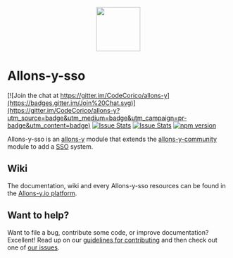 <p align="center"><img src="http://codecorico.com/allons-y-logo.png" height="100" /></p>

# Allons-y-sso

[![Join the chat at https://gitter.im/CodeCorico/allons-y](https://badges.gitter.im/Join%20Chat.svg)](https://gitter.im/CodeCorico/allons-y?utm_source=badge&utm_medium=badge&utm_campaign=pr-badge&utm_content=badge)
[![Issue Stats](http://issuestats.com/github/codecorico/allons-y-sso/badge/issue)](http://issuestats.com/github/codecorico/allons-y)
[![Issue Stats](http://issuestats.com/github/codecorico/allons-y-sso/badge/pr)](http://issuestats.com/github/codecorico/allons-y)
[![npm version](https://badge.fury.io/js/allons-y-sso.svg)](https://badge.fury.io/js/allons-y-sso)

Allons-y-sso is an [allons-y](https://github.com/CodeCorico/allons-y) module that extends the [allons-y-community](https://github.com/CodeCorico/allons-y-community) module to add a [SSO](https://en.wikipedia.org/wiki/Single_sign-on) system.

## Wiki

The documentation, wiki and every Allons-y-sso resources can be found in the [Allons-y.io platform](https://allons-y.io).

## Want to help?

Want to file a bug, contribute some code, or improve documentation? Excellent! Read up on our [guidelines for contributing](CONTRIBUTING.md) and then check out one of [our issues](https://github.com/CodeCorico/allons-y-sso/issues).
